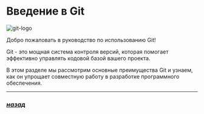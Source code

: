 # Введение в Git

![git-logo](./Сourses-Git.png)

Добро пожаловать в руководство по использованию Git!

Git - это мощная система контроля версий, которая помогает эффективно управлять кодовой базой вашего проекта.

В этом разделе мы рассмотрим основные преимущества Git и узнаем, как он упрощает совместную работу в разработке программного обеспечения.

---

### [***назад***](./readme.md)